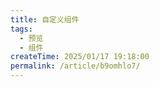 ```yaml
---
title: 自定义组件
tags:
  - 预览
  - 组件
createTime: 2025/01/17 19:18:00
permalink: /article/b9omhlo7/
---
```


<CustomComponent />
